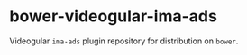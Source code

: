 bower-videogular-ima-ads
========================

Videogular `ima-ads` plugin repository for distribution on `bower`.
